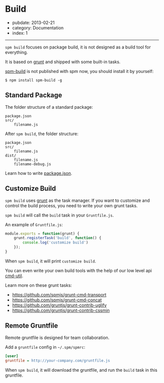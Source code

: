 # Build

- pubdate: 2013-02-21
- category: Documentation
- index: 1

----------

`spm build` focuses on package build, it is not designed as a build tool for everything.

It is based on [grunt][] and shipped with some built-in tasks.

[spm-build][] is not published with spm now, you should install it by yourself:

```
$ npm install spm-build -g
```

## Standard Package

The folder structure of a standard package:

```
package.json
src/
    filename.js
```

After `spm build`, the folder structure:

```
package.json
src/
    filename.js
dist/
    filename.js
    filename-debug.js
```

Learn how to write [package.json](./package.md).


## Customize Build

`spm build` uses [grunt](http://gruntjs.com) as the task manager.
If you want to customize and control the build process, you need to write
your own grunt tasks.

`spm build` will call the `build` task in your `Gruntfile.js`.

An example of `Gruntfile.js`:

```js
module.exports = function(grunt) {
    grunt.registerTask('build', function() {
        console.log('customize build')
    });
}
```

When `spm build`, it will print `customize build`.

You can even write your own build tools with the help of our low level api
[cmd-util](https://github.com/spmjs/cmd-util).

Learn more on these grunt tasks:

- https://github.com/spmjs/grunt-cmd-transport
- https://github.com/spmjs/grunt-cmd-concat
- https://github.com/gruntjs/grunt-contrib-uglify
- https://github.com/gruntjs/grunt-contrib-cssmin

## Remote Gruntfile

Remote gruntfile is designed for team collaboration.

Add a `gruntfile` config in `~/.spm/spmrc`:

```ini
[user]
gruntfile = http://your-company.com/gruntfile.js
```

When `spm build`, it will download the gruntfile, and run the `build` task in this gruntfile.

[grunt]: http://gruntjs.org
[spm-build]: https://github.com/spmjs/spm-build
